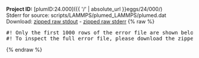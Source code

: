 **Project ID:** [plumID:24.000]({{ '/' | absolute_url }}eggs/24/000/)  
Stderr for source:  scripts/LAMMPS/plumed_LAMMPS/plumed.dat   
Download: [zipped raw stdout](plumed.dat.plumed_master.stdout.txt.zip) - [zipped raw stderr](plumed.dat.plumed_master.stderr.txt.zip) 
{% raw %}
<pre>
#! Only the first 1000 rows of the error file are shown below
#! To inspect the full error file, please download the zipped raw stderr file above
</pre>
{% endraw %}
